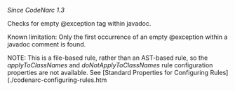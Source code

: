 *Since CodeNarc 1.3*

Checks for empty @exception tag within javadoc.

Known limitation: Only the first occurrence of an empty @exception
within a javadoc comment is found.

NOTE: This is a file-based rule, rather than an AST-based rule, so the
*applyToClassNames* and *doNotApplyToClassNames* rule configuration
properties are not available. See \[Standard Properties for Configuring
Rules\](./codenarc-configuring-rules.htm
